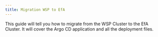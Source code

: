 ```yaml
---
title: Migration WSP to EfA
---
```


This guide will tell you how to migrate from the WSP Cluster to the EfA Cluster. It will cover the Argo CD application and all the deployment files.



